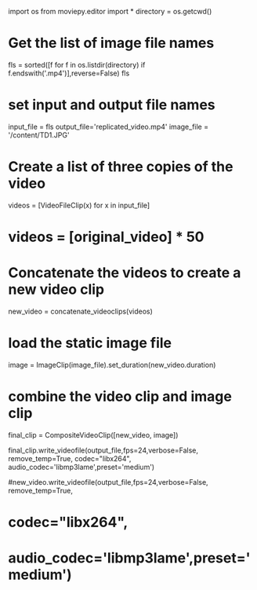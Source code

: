 import os
from moviepy.editor import *
directory = os.getcwd()

# Get the list of image file names
fls = sorted([f for f in os.listdir(directory) if f.endswith('.mp4')],reverse=False)
fls
# set input and output file names
input_file = fls
output_file='replicated_video.mp4'
image_file = '/content/TD1.JPG'
# Create a list of three copies of the video

videos = [VideoFileClip(x) for x in input_file]

# videos = [original_video] * 50

# Concatenate the videos to create a new video clip
new_video = concatenate_videoclips(videos)

# load the static image file
image = ImageClip(image_file).set_duration(new_video.duration)

# combine the video clip and image clip
final_clip = CompositeVideoClip([new_video, image])

final_clip.write_videofile(output_file,fps=24,verbose=False, remove_temp=True, codec="libx264", audio_codec='libmp3lame',preset='medium')




#new_video.write_videofile(output_file,fps=24,verbose=False, remove_temp=True,
 #   codec="libx264",
  #  audio_codec='libmp3lame',preset='medium')
